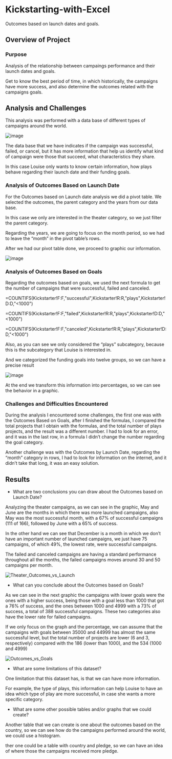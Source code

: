 # Kickstarting-with-Excel

Outcomes based on launch dates and goals.

## Overview of Project

### Purpose

Analysis of the relationship between campaings performance and their launch dates and goals.

Get to know the best period of time, in which historically, the campaigns have more success, and also determine the outcomes related with the campaigns goals.

## Analysis and Challenges

This analysis was performed with a data base of different types of campaigns around the world.

![image](https://user-images.githubusercontent.com/90534703/134998422-19720526-a692-413b-9b9d-8167dfc30503.png)

The data base that we have indicates if the campaign was successful, failed, or cancel, but it has more information that help us identify what kind of campaign were those that 
succeed, what characteristics they share. 

In this case Louise only wants to know certain information, how plays behave regarding their launch date and their funding goals.

### Analysis of Outcomes Based on Launch Date

For the Outcomes based on Launch date analysis we did a pivot table. We selected the outcomes, the parent category and the years from our data base.

In this case we only are interested in the theater category, so we just filter the parent category. 

Regarding the years, we are going to focus on the month period, so we had to leave the “month” in the pivot table’s rows.

After we had our pivot table done, we proceed to graphic our information. 


![image](https://user-images.githubusercontent.com/90534703/135000772-e21b69c3-c36b-4be9-ad4a-635291729e08.png)


### Analysis of Outcomes Based on Goals

Regarding the outcomes based on goals, we used the next formula to get the number of campaigns that were successful, failed and canceled.

=COUNTIFS(Kickstarter!F:F,"successful",Kickstarter!R:R,"plays",Kickstarter!D:D,"<1000")

=COUNTIFS(Kickstarter!F:F,"failed",Kickstarter!R:R,"plays",Kickstarter!D:D,"<1000")

=COUNTIFS(Kickstarter!F:F,"canceled",Kickstarter!R:R,"plays",Kickstarter!D:D,"<1000")

Also, as you can see we only considered the “plays” subcategory, because this is the subcategory that Louise is interested in.

And we categorized the funding goals into twelve groups, so we can have a precise result  

![image](https://user-images.githubusercontent.com/90534703/134998500-699ddaa2-fd5a-4087-8752-b39c7db8067b.png)

At the end we transform this information into percentages, so we can see the behavior in a graphic.


### Challenges and Difficulties Encountered

During the analysis I encountered some challenges, the first one was with the Outcomes Based on Goals, after I finished the formulas, I compared the total projects that I 
obtain with the formulas, and the total number of plays projects, and the result was a different number. I had to look for an error, and it was in the last row, in a formula I 
didn’t change the number regarding the goal category.

Another challenge was with the Outcomes by Launch Date, regarding the “month” category in rows, I had to look for information on the internet, and it didn’t take that long, it 
was an easy solution.


## Results

- What are two conclusions you can draw about the Outcomes based on Launch Date?

Analyzing the theater campaigns, as we can see in the graphic, May and June are the months in which there was more launched campaigns, also May was the most successful month, 
with a 67% of successful campaigns (111 of 166), followed by June with a 65% of success.

In the other hand we can see that December is a month in which we don’t have an important number of launched campaigns, we just have 75 campaigns, of which 49%, the lowest 
rate, were successful campaigns.

The failed and canceled campaigns are having a standard performance throughout all the months, the failed campaigns moves around 30 and 50 campaigns per month. 

![Theater_Outcomes_vs_Launch](https://user-images.githubusercontent.com/90534703/134109622-4a1401f8-19a3-403a-abb9-d08a946428c2.png)

- What can you conclude about the Outcomes based on Goals?

As we can see in the next graphic the campaigns with lower goals were the ones with a higher success, being those with a goal less than 1000 that got a 76% of success, and the 
ones between 1000 and 4999 with a 73% of success, a total of 388 successful campaigns. These two categories also have the lower rate for failed campaigns.

If we only focus on the graph and the percentage, we can assume that the campaigns with goals between 35000 and 44999 has almost the same successful level, but the total number 
of projects are lower (6 and 3, respectively) compared with the 186 (lower than 1000), and the 534 (1000 and 4999)

![Outcomes_vs_Goals](https://user-images.githubusercontent.com/90534703/134111923-6ee90bac-d420-4c6d-87bb-6a8fa9cca0fa.png)

- What are some limitations of this dataset?

One limitation that this dataset has, is that we can have more information. 

For example, the type of plays, this information can help Louise to have an idea which type of play are more successful, in case she wants a more specific category.

- What are some other possible tables and/or graphs that we could create?

Another table that we can create is one about the outcomes based on the country, so we can see how do the campaigns performed around the world, we could use a histogram.

ther one could be a table with country and pledge, so we can have an idea of where those the campaigns received more pledge.

